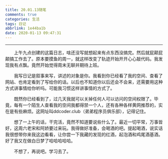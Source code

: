 ```yaml
---
title: 20.01.13随笔
comments: true
categories: 生活
tags: 日记
abbrlink: 1e44ba1b
date: 2020-01-13 09:47:31
---
```


---

&emsp;&emsp;上午九点创建的这篇日志，啥还没写就想起来有点东西没搞完。然后就屁颠屁颠搞工作去了。原本要摸鱼的周一，就这样改变了轨迹开始开开心心敲代码。我发现我有点飘。竟然开始觉得周末无聊并期待上班。

&emsp;&emsp;我写日记是叙事来写，讲述的对象是你。我看到你已经看了我的空间、查看了网站、也肯定看到了写给你的话。以后也不知道你以后还会不会来，还需要用这种方式讲事情给你听吗。可能我习惯这样讲事情的方式了。

&emsp;&emsp;既然你已经看到了，过几天我就可以关掉任何人可以访问的空间权限了。毕竟，每有一个陌生人查看我的空间我都得禁一个人，还有各种各样黄网推荐的，实在是有些麻烦。这网址叫ddcoder.club（弟弟程序员俱乐部），记得记住。

&emsp;&emsp;想了一上午的话，干完活，竟然不知道要说些什么了。最近一切平常，万事皆好，这周六老宋和阿娇要过来玩。我得做好准备，会喝酒的吧。提起喝酒，说实话我很想带你来我这边看看，让你尝一下我藏的发现的红酒，起泡酒和鸡尾酒基酒。好了我又在做白日梦了哈哈哈哈哈。

&emsp;&emsp;不想了，再说吧。学习去了。
